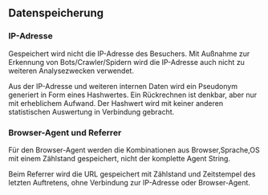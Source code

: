 ## Datenspeicherung

### IP-Adresse

Gespeichert wird nicht die IP-Adresse des Besuchers. Mit Außnahme zur Erkennung von Bots/Crawler/Spidern wird die IP-Adresse auch nicht zu weiteren Analysezwecken verwendet. 

Aus der IP-Adresse und weiteren internen Daten wird ein Pseudonym generiert in Form eines Hashwertes. Ein Rückrechnen ist denkbar, aber nur mit erheblichem Aufwand. Der Hashwert wird mit keiner anderen statistischen Auswertung in Verbindung gebracht.

### Browser-Agent und Referrer

Für den Browser-Agent werden die Kombinationen aus Browser,Sprache,OS mit einem Zählstand gespeichert, nicht der komplette Agent String. 

Beim Referrer wird die URL gespeichert mit Zählstand und Zeitstempel des letzten Auftretens, ohne Verbindung zur IP-Adresse oder Browser-Agent.

